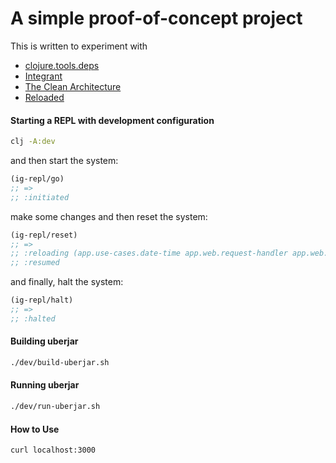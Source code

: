 # A simple proof-of-concept project
  
  This is written to experiment with
 - [clojure.tools.deps](https://github.com/clojure/tools.deps.alpha)
 - [Integrant](https://github.com/weavejester/integrant)
 - [The Clean Architecture](https://blog.cleancoder.com/uncle-bob/2012/08/13/the-clean-architecture.html)
 - [Reloaded](https://github.com/stuartsierra/reloaded) 

#### Starting a REPL with development configuration
```bash
clj -A:dev
```

and then start the system:
```clojure
(ig-repl/go)
;; =>
;; :initiated
```

make some changes and then reset the system:
```clojure
(ig-repl/reset)
;; =>
;; :reloading (app.use-cases.date-time app.web.request-handler app.web.aleph app.services.date-time user app.main)
;; :resumed
```

and finally, halt the system:
```clojure
(ig-repl/halt)
;; =>
;; :halted
```

#### Building uberjar
```bash
./dev/build-uberjar.sh

```

#### Running uberjar

```bash
./dev/run-uberjar.sh

```

#### How to Use
```bash
curl localhost:3000
```
